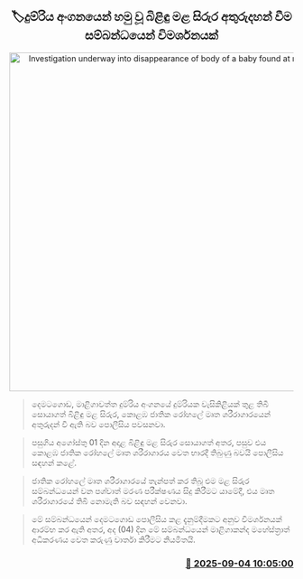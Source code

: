 <p align='center'><b><h2 align='center' title='Investigation underway into disappearance of body of a baby found at railway yard'>🏷දුම්රිය අංගනයෙන් හමු වූ බිළිඳු මළ සිරුර අතුරුදහන් වීම සම්බන්ධයෙන් විමර්ශනයක්</h2></b></p>
<p align='center'><img src='https://helakuru.sgp1.cdn.digitaloceanspaces.com/esana/images/lib/babyb-archived.png' width='600' alt='Investigation underway into disappearance of body of a baby found at railway yard'></p>

> දෙමටගොඩ, මාළිගාවත්ත දුම්රිය අංගනයේ දුම්රියක වැසිකිළියක් තුළ තිබී සොයාගත් බිළිඳු මළ සිරුර, කොළඹ ජාතික රෝහලේ මෘත ශරීරාගාරයෙන් අතුරුදන් වී ඇති බව පොලීසිය පවසනවා.

> පසුගිය අගෝස්තු 01 දින අදාළ බිළිඳු මළ සිරුර සොයාගත් අතර, පසුව එය කොළඹ ජාතික රෝහලේ මෘත ශරීරාගාරය වෙත භාරදී තිබුණු බවයි පොලීසිය සඳහන් කළේ.

> ජාතික රෝහලේ මෘත ශරීරාගාරයේ තැන්පත් කර තිබූ එම මළ සිරුර සම්බන්ධයෙන් වන පශ්චාත් මරණ පරීක්ෂණය සිදු කිරීමට යාමේදී, එය මෘත ශරීරාගාරයේ තිබී නොමැති බව සඳහන් වෙනවා.

> මේ සම්බන්ධයෙන් දෙමටගොඩ පොලීසිය කළ දැනුම්දීමකට අනුව විමර්ශනයක් ආරම්භ කර ඇති අතර, අද (04) දින මේ සම්බන්ධයෙන් මාළිගාකන්ද මහේස්ත්‍රාත් අධිකරණය වෙත කරුණු වාර්තා කිරීමට නියමිතයි.



<h3 align='right'><a href='https://www.helakuru.lk/esana/p/113334/'>📅 2025-09-04 10:05:00</a></h3>
